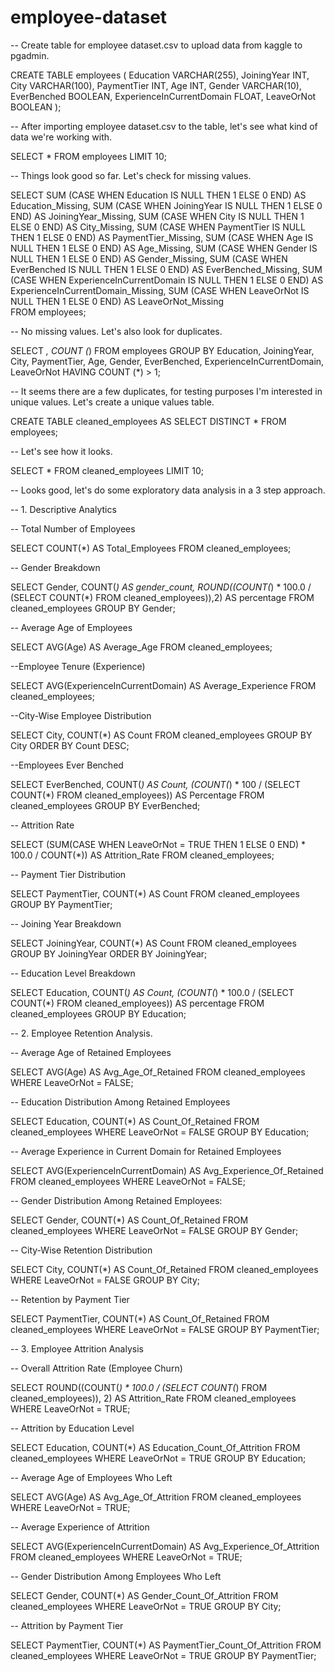 # employee-dataset

-- Create table for employee dataset.csv to upload data from kaggle to pgadmin. 

CREATE TABLE employees (
		Education VARCHAR(255), 
		JoiningYear INT, 
		City VARCHAR(100),
		PaymentTier INT, 
		Age INT,
		Gender VARCHAR(10),
		EverBenched BOOLEAN, 
		ExperienceInCurrentDomain FLOAT, 
		LeaveOrNot BOOLEAN
);

-- After importing employee dataset.csv to the table, let's see what kind of data we're working with. 

SELECT * FROM employees LIMIT 10;

-- Things look good so far. Let's check for missing values. 

SELECT 
	SUM (CASE WHEN Education IS NULL THEN 1 ELSE 0 END) AS Education_Missing,
	SUM (CASE WHEN JoiningYear IS NULL THEN 1 ELSE 0 END) AS JoiningYear_Missing,
	SUM (CASE WHEN City IS NULL THEN 1 ELSE 0 END) AS City_Missing,
	SUM (CASE WHEN PaymentTier IS NULL THEN 1 ELSE 0 END) AS PaymentTier_Missing,
	SUM (CASE WHEN Age IS NULL THEN 1 ELSE 0 END) AS Age_Missing,
	SUM (CASE WHEN Gender IS NULL THEN 1 ELSE 0 END) AS Gender_Missing,
	SUM (CASE WHEN EverBenched IS NULL THEN 1 ELSE 0 END) AS EverBenched_Missing,
	SUM (CASE WHEN ExperienceInCurrentDomain IS NULL THEN 1 ELSE 0 END) AS ExperienceInCurrentDomain_Missing,
	SUM (CASE WHEN LeaveOrNot IS NULL THEN 1 ELSE 0 END) AS LeaveOrNot_Missing		 
FROM employees;

-- No missing values. Let's also look for duplicates.

SELECT *, COUNT (*)
FROM employees
GROUP BY Education, JoiningYear, City, PaymentTier, Age, Gender, EverBenched, ExperienceInCurrentDomain, LeaveOrNot
HAVING COUNT (*) > 1;

-- It seems there are a few duplicates, for testing purposes I'm interested in unique values. Let's create a unique values table.  

CREATE TABLE cleaned_employees AS SELECT DISTINCT * FROM employees;

-- Let's see how it looks.

SELECT * FROM cleaned_employees LIMIT 10;

-- Looks good, let's do some exploratory data analysis in a 3 step approach.  

-- 1. Descriptive Analytics 

-- Total Number of Employees 

SELECT COUNT(*) AS Total_Employees 
FROM cleaned_employees;

-- Gender Breakdown 

SELECT Gender, COUNT(*) AS gender_count,
	ROUND((COUNT(*) * 100.0 / (SELECT COUNT(*) FROM cleaned_employees)),2) AS percentage
FROM cleaned_employees 
GROUP BY Gender;

-- Average Age of Employees 

SELECT AVG(Age) AS Average_Age 
FROM cleaned_employees; 

--Employee Tenure (Experience)

SELECT AVG(ExperienceInCurrentDomain) AS Average_Experience 
FROM cleaned_employees; 

--City-Wise Employee Distribution

SELECT City, COUNT(*) AS Count
FROM cleaned_employees 
GROUP BY City
ORDER BY Count DESC; 

--Employees Ever Benched 

SELECT EverBenched, COUNT(*) AS Count,
	(COUNT(*) * 100 / (SELECT COUNT(*) FROM cleaned_employees)) AS Percentage
FROM cleaned_employees
GROUP BY EverBenched;

-- Attrition Rate 

SELECT (SUM(CASE WHEN LeaveOrNot = TRUE THEN 1 ELSE 0 END) * 100.0 / COUNT(*)) AS Attrition_Rate
FROM cleaned_employees; 

-- Payment Tier Distribution 

SELECT PaymentTier, COUNT(*) AS Count
FROM cleaned_employees
GROUP BY PaymentTier; 

-- Joining Year Breakdown

SELECT JoiningYear, COUNT(*) AS Count
FROM cleaned_employees
GROUP BY JoiningYear
ORDER BY JoiningYear;

-- Education Level Breakdown	

SELECT Education, COUNT(*) AS Count, 
	(COUNT(*) * 100.0 / (SELECT COUNT(*) FROM cleaned_employees)) AS percentage
FROM cleaned_employees
GROUP BY Education;

-- 2. Employee Retention Analysis.

-- Average Age of Retained Employees 

SELECT AVG(Age) AS Avg_Age_Of_Retained
FROM cleaned_employees
WHERE LeaveOrNot = FALSE;

-- Education Distribution Among Retained Employees

SELECT Education, COUNT(*) AS Count_Of_Retained 
FROM cleaned_employees 
WHERE LeaveOrNot = FALSE 
GROUP BY Education;

-- Average Experience in Current Domain for Retained Employees

SELECT AVG(ExperienceInCurrentDomain) AS Avg_Experience_Of_Retained
FROM cleaned_employees
WHERE LeaveOrNot = FALSE;

-- Gender Distribution Among Retained Employees: 

SELECT Gender, COUNT(*) AS Count_Of_Retained
FROM cleaned_employees
WHERE LeaveOrNot = FALSE 
GROUP BY Gender; 

-- City-Wise Retention Distribution 

SELECT City, COUNT(*) AS Count_Of_Retained
FROM cleaned_employees
WHERE LeaveOrNot = FALSE 
GROUP BY City; 

-- Retention by Payment Tier 

SELECT PaymentTier, COUNT(*) AS Count_Of_Retained
FROM cleaned_employees
WHERE LeaveOrNot = FALSE
GROUP BY PaymentTier;

-- 3. Employee Attrition Analysis 

-- Overall Attrition Rate (Employee Churn) 

SELECT ROUND((COUNT(*) * 100.0 / (SELECT COUNT(*) FROM cleaned_employees)), 2) AS Attrition_Rate
FROM cleaned_employees
WHERE LeaveOrNot = TRUE;

-- Attrition by Education Level 

SELECT Education, COUNT(*) AS Education_Count_Of_Attrition
FROM cleaned_employees 
WHERE LeaveOrNot = TRUE
GROUP BY Education; 

-- Average Age of Employees Who Left

SELECT AVG(Age) AS Avg_Age_Of_Attrition
FROM cleaned_employees
WHERE LeaveOrNot = TRUE; 

-- Average Experience of Attrition

SELECT AVG(ExperienceInCurrentDomain) AS Avg_Experience_Of_Attrition
FROM cleaned_employees 
WHERE LeaveOrNot = TRUE; 

-- Gender Distribution Among Employees Who Left

SELECT Gender, COUNT(*) AS Gender_Count_Of_Attrition
FROM cleaned_employees
WHERE LeaveOrNot = TRUE
GROUP BY City; 

-- Attrition by Payment Tier

SELECT PaymentTier, COUNT(*) AS PaymentTier_Count_Of_Attrition
FROM cleaned_employees
WHERE LeaveOrNot = TRUE 
GROUP BY PaymentTier;	
